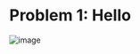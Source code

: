# Problem 1: Hello

![image](https://user-images.githubusercontent.com/101081243/194279544-76648b18-6462-4157-ab91-653519dc502e.png)

